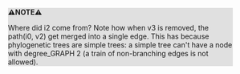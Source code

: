<div style="margin:2em; background-color: #e0e0e0;">

<strong>⚠️NOTE️️️⚠️</strong>

Where did i2 come from? Note how when v3 is removed, the path(i0, v2) get merged into a single edge. This has because phylogenetic trees are simple trees: a simple tree can't have a node with degree_GRAPH 2 (a train of non-branching edges is not allowed).
</div>

